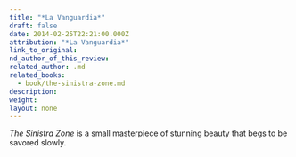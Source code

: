 ```yaml
---
title: "*La Vanguardia*"
draft: false
date: 2014-02-25T22:21:00.000Z
attribution: "*La Vanguardia*"
link_to_original:
nd_author_of_this_review:
related_author: .md
related_books:
  - book/the-sinistra-zone.md
description:
weight:
layout: none
---
```

*The Sinistra Zone* is a small masterpiece of stunning beauty that begs to be savored slowly.

